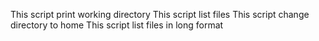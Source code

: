 This script print working directory
This script list files
This script change directory to home
This script list files in long format
